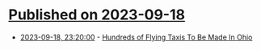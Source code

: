 # [Published on 2023-09-18](index.md)

* [2023-09-18, 23:20:00](https://tech.slashdot.org/story/23/09/18/2037211/hundreds-of-flying-taxis-to-be-made-in-ohio?utm_source=rss1.0mainlinkanon&utm_medium=feed) - [Hundreds of Flying Taxis To Be Made In Ohio](https://tech.slashdot.org/story/23/09/18/2037211/hundreds-of-flying-taxis-to-be-made-in-ohio?utm_source=rss1.0mainlinkanon&utm_medium=feed)
